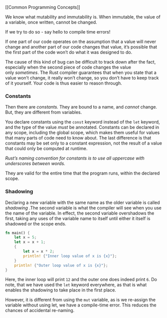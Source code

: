 [[Common Programming Concepts]]

We know what mutability and immutability is. When immutable, the value of a variable, once written, cannot be changed. 

If we try to do so - say hello to compile time errors!

If one part of our code operates on the assumption that a value will never change and another part of our code changes that value, it’s possible that the first part of the code won’t do what it was designed to do.

The cause of this kind of bug can be difficult to track down after the fact, especially when the second piece of code changes the value only _sometimes_. The Rust compiler guarantees that when you state that a value won’t change, it really won’t change, so you don’t have to keep track of it yourself. Your code is thus easier to reason through.

### Constants
Then there are *constants.* They are bound to a name, and *cannot* change. But, they are different from variables.

You declare constants using the `const` keyword instead of the `let` keyword, and the type of the value _must_ be annotated. Constants can be declared in any scope, including the global scope, which makes them useful for values that many parts of code need to know about. The last difference is that constants may be set only to a constant expression, not the result of a value that could only be computed at runtime.

*Rust’s naming convention for constants is to use all uppercase with underscores between words.*

They are valid for the entire time that the program runs, within the declared scope. 

### Shadowing

Declaring a new variable with the same name as the older variable is called *shadowing* .The second variable is what the compiler will see when you use the name of the variable. In effect, the second variable overshadows the first, taking any uses of the variable name to itself until either it itself is shadowed or the scope ends.

``` rust
fn main() {
    let x = 5;
    let x = x + 1;
    {
        let x = x * 2;
        println! {"Inner loop value of x is {x}"};
    }
    println! {"Outer loop value of x is {x}"};
}
```

Here, the inner loop will print `12` and the outer one does indeed print `6`. Do note, that we have used the `let` keyword everywhere, as that is what enables the shadowing to take place in the first place.

However, it is different from using the `mut` variable, as is we re-assign the variable without using let, we have a compile-time error. This reduces the chances of accidental re-naming. 
